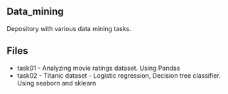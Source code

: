 ## Data_mining
Depository with various data mining tasks. 

## Files
- task01 - Analyzing movie ratings dataset. Using Pandas
- task02 - Titanic dataset - Logistic regression, Decision tree classifier. Using seaborn and sklearn
